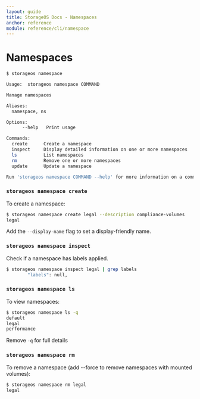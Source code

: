 ```yaml
---
layout: guide
title: StorageOS Docs - Namespaces
anchor: reference
module: reference/cli/namespace
---
```


# Namespaces

```bash
$ storageos namespace

Usage:	storageos namespace COMMAND

Manage namespaces

Aliases:
  namespace, ns

Options:
      --help   Print usage

Commands:
  create      Create a namespace
  inspect     Display detailed information on one or more namespaces
  ls          List namespaces
  rm          Remove one or more namespaces
  update      Update a namespace

Run 'storageos namespace COMMAND --help' for more information on a command.
```

### `storageos namespace create`
To create a namespace:

```bash
$ storageos namespace create legal --description compliance-volumes
legal
```

Add the `--display-name` flag to set a display-friendly name.

### `storageos namespace inspect`

Check if a namespace has labels applied.

```bash
$ storageos namespace inspect legal | grep labels
        "labels": null,
```

### `storageos namespace ls`

To view namespaces:

```bash
$ storageos namespace ls -q
default
legal
performance
```

Remove `-q` for full details

### `storageos namespace rm`
To remove a namespace (add --force to remove namespaces with mounted volumes):
```bash
$ storageos namespace rm legal
legal
```
